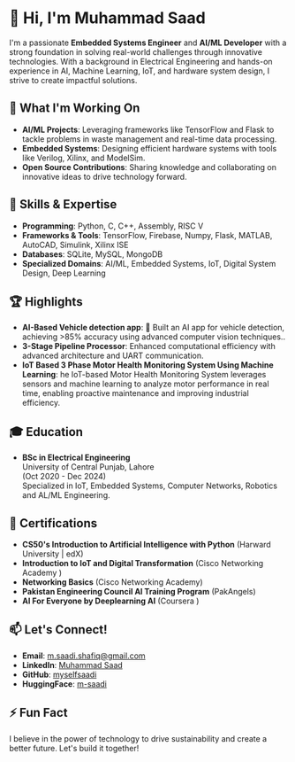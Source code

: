 # 👋 Hi, I'm Muhammad Saad

I'm a passionate **Embedded Systems Engineer** and **AI/ML Developer** with a strong foundation in solving real-world challenges through innovative technologies. With a background in Electrical Engineering and hands-on experience in AI, Machine Learning, IoT, and hardware system design, I strive to create impactful solutions.

## 🔭 What I'm Working On
- **AI/ML Projects**: Leveraging frameworks like TensorFlow and Flask to tackle problems in waste management and real-time data processing.
- **Embedded Systems**: Designing efficient hardware systems with tools like Verilog, Xilinx, and ModelSim.
- **Open Source Contributions**: Sharing knowledge and collaborating on innovative ideas to drive technology forward.

## 🌱 Skills & Expertise
- **Programming**: Python, C, C++, Assembly, RISC V
- **Frameworks & Tools**: TensorFlow, Firebase, Numpy, Flask, MATLAB, AutoCAD, Simulink, Xilinx ISE
- **Databases**: SQLite, MySQL, MongoDB
- **Specialized Domains**: AI/ML, Embedded Systems, IoT, Digital System Design, Deep Learning

## 🏆 Highlights
- **AI-Based Vehicle detection app**: 	Built an AI app for vehicle detection, achieving >85% accuracy using advanced computer vision techniques..
- **3-Stage Pipeline Processor**: Enhanced computational efficiency with advanced architecture and UART communication.
- **IoT Based 3 Phase Motor Health Monitoring System Using Machine Learning**: he IoT-based Motor Health Monitoring System leverages sensors and machine learning to analyze motor performance in real time, enabling proactive maintenance and improving industrial efficiency.

## 🎓 Education
- **BSc in Electrical Engineering**  
  University of Central Punjab, Lahore  
  (Oct 2020 - Dec 2024)  
  Specialized in IoT, Embedded Systems, Computer Networks, Robotics and AL/ML Engineering.

## 📜 Certifications
- **CS50's Introduction to Artificial Intelligence with Python** (Harward University | edX)
- **Introduction to IoT and Digital Transformation** (Cisco Networking Academy )
- **Networking Basics** (Cisco Networking Academy)
- **Pakistan Engineering Council AI Training Program** (PakAngels)
- **AI For Everyone by Deeplearning AI** (Coursera )

## 📫 Let's Connect!
- **Email**: [m.saadi.shafiq@gmail.com](mailto:m.saadi.shafiq@gmail.com)
- **LinkedIn**: [Muhammad Saad](https://www.linkedin.com/in/i-am-muhammadsaad/)
- **GitHub**: [myselfsaadi](https://github.com/myselfsaadi)
- **HuggingFace**: [m-saadi](https://huggingface.co/m-saadi)

## ⚡ Fun Fact
I believe in the power of technology to drive sustainability and create a better future. Let's build it together!

